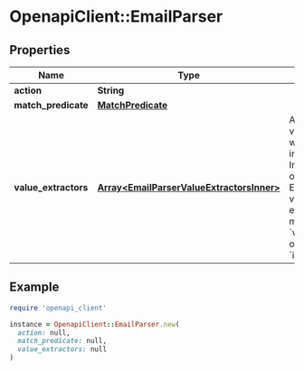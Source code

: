 # OpenapiClient::EmailParser

## Properties

| Name | Type | Description | Notes |
| ---- | ---- | ----------- | ----- |
| **action** | **String** |  |  |
| **match_predicate** | [**MatchPredicate**](MatchPredicate.md) |  |  |
| **value_extractors** | [**Array&lt;EmailParserValueExtractorsInner&gt;**](EmailParserValueExtractorsInner.md) | Additional values that will be pulled in to the Incident object. Exactly one value extractor must have a &#x60;value_name&#x60; of &#x60;incident_key&#x60;. | [optional] |

## Example

```ruby
require 'openapi_client'

instance = OpenapiClient::EmailParser.new(
  action: null,
  match_predicate: null,
  value_extractors: null
)
```

